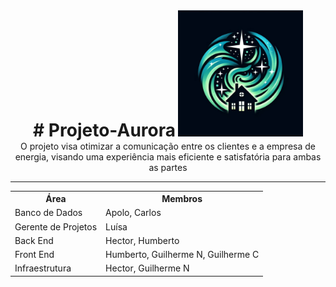 <div align="center">
    <h1 style="display: inline;"># Projeto-Aurora</h1>
    <img src="https://github.com/GuilhermeNobrega/GuilhermeNobrega/blob/main/Untitled.jpg" alt="Photo" width="200" style="display: inline;">
</div>

<div align="center"
  
O projeto visa otimizar a comunicação entre os clientes e a empresa de energia, visando uma experiência mais eficiente e satisfatória para ambas as partes
</div>

<hr>
<div align="center">
    <table>
        <tr>
            <th>Área</th>
            <th>Membros</th>
        </tr>
        <tr>
            <td>Banco de Dados</td>
            <td>Apolo, Carlos</td>
        </tr>
        <tr>
            <td>Gerente de Projetos</td>
            <td>Luísa</td>
        </tr>
        <tr>
            <td>Back End</td>
            <td>Hector, Humberto</td>
        </tr>
        <tr>
            <td>Front End</td>
            <td>Humberto, Guilherme N, Guilherme C</td>
        </tr>
        <tr>
            <td>Infraestrutura</td>
            <td>Hector, Guilherme N</td>
        </tr>
    </table>
</div>
